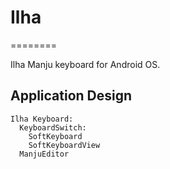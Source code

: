 # Ilha
========

Ilha Manju keyboard for Android OS.

## Application Design

```
Ilha Keyboard:
  KeyboardSwitch:
    SoftKeyboard
    SoftKeyboardView
  ManjuEditor
```
